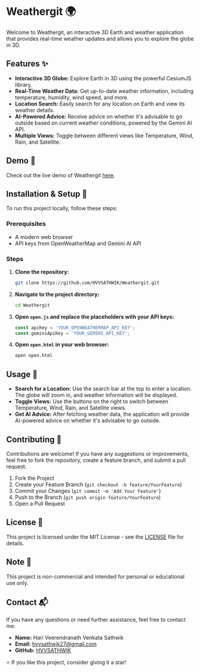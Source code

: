 # Weathergit 🌍

Welcome to Weathergit, an interactive 3D Earth and weather application that provides real-time weather updates and allows you to explore the globe in 3D.

## Features ✨
- **Interactive 3D Globe:** Explore Earth in 3D using the powerful CesiumJS library.
- **Real-Time Weather Data:** Get up-to-date weather information, including temperature, humidity, wind speed, and more.
- **Location Search:** Easily search for any location on Earth and view its weather details.
- **AI-Powered Advice:** Receive advice on whether it's advisable to go outside based on current weather conditions, powered by the Gemini AI API.
- **Multiple Views:** Toggle between different views like Temperature, Wind, Rain, and Satellite.

## Demo 🎥
Check out the live demo of Weathergit [here](#).

## Installation & Setup 🚀
To run this project locally, follow these steps:

### Prerequisites
- A modern web browser
- API keys from OpenWeatherMap and Gemini AI API

### Steps
1. **Clone the repository:**
    ```bash
    git clone https://github.com/HVVSATHWIK/Weathergit.git
    ```

2. **Navigate to the project directory:**
    ```bash
    cd Weathergit
    ```

3. **Open `open.js` and replace the placeholders with your API keys:**
    ```javascript
    const apiKey = 'YOUR_OPENWEATHERMAP_API_KEY';
    const geminiApiKey = 'YOUR_GEMINI_API_KEY';
    ```

4. **Open `open.html` in your web browser:**
    ```bash
    open open.html
    ```

## Usage 📖
- **Search for a Location:** Use the search bar at the top to enter a location. The globe will zoom in, and weather information will be displayed.
- **Toggle Views:** Use the buttons on the right to switch between Temperature, Wind, Rain, and Satellite views.
- **Get AI Advice:** After fetching weather data, the application will provide AI-powered advice on whether it's advisable to go outside.

## Contributing 🤝
Contributions are welcome! If you have any suggestions or improvements, feel free to fork the repository, create a feature branch, and submit a pull request.

1. Fork the Project
2. Create your Feature Branch (`git checkout -b feature/YourFeature`)
3. Commit your Changes (`git commit -m 'Add Your Feature'`)
4. Push to the Branch (`git push origin feature/YourFeature`)
5. Open a Pull Request

## License 📜
This project is licensed under the MIT License - see the [LICENSE](LICENSE) file for details.

## Note 📌
This project is non-commercial and intended for personal or educational use only.

## Contact 📬
If you have any questions or need further assistance, feel free to contact me:

- **Name:** Hari Veerendranath Venkata Sathwik
- **Email:** hvvsathwik27@gmail.com
- **GitHub:** [HVVSATHWIK](https://github.com/HVVSATHWIK)

⭐ If you like this project, consider giving it a star!
